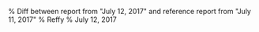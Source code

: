 % Diff between report from "July 12, 2017" and reference report from "July 11, 2017"
% Reffy
% July 12, 2017

